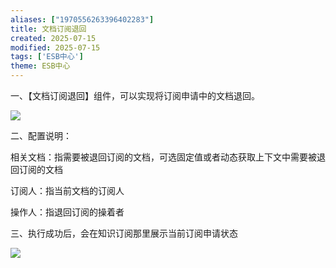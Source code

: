 ```yaml
---
aliases: ["1970556263396402283"]
title: 文档订阅退回
created: 2025-07-15
modified: 2025-07-15
tags: ['ESB中心']
theme: ESB中心
---
```


一、【文档订阅退回】组件，可以实现将订阅申请中的文档退回。

![](ecf46efa5f6b7f284282c21908104846.jpg)

二、配置说明：

相关文档：指需要被退回订阅的文档，可选固定值或者动态获取上下文中需要被退回订阅的文档

订阅人：指当前文档的订阅人

操作人：指退回订阅的操着者

三、执行成功后，会在知识订阅那里展示当前订阅申请状态

![](0d782a09a93f9b2a398023cc1c7a8e1a.jpg)